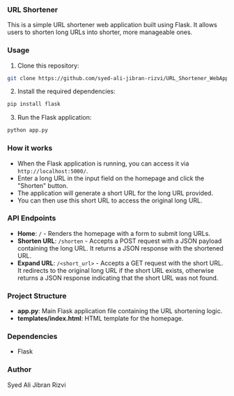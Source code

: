 ### URL Shortener

This is a simple URL shortener web application built using Flask. It allows users to shorten long URLs into shorter, more manageable ones.

### Usage

1. Clone this repository:

```bash
git clone https://github.com/syed-ali-jibran-rizvi/URL_Shortener_WebApp.git
```

2. Install the required dependencies:

```bash
pip install flask
```

3. Run the Flask application:

```bash
python app.py
```

### How it works

- When the Flask application is running, you can access it via `http://localhost:5000/`.
- Enter a long URL in the input field on the homepage and click the "Shorten" button.
- The application will generate a short URL for the long URL provided.
- You can then use this short URL to access the original long URL.

### API Endpoints

- **Home**: `/` - Renders the homepage with a form to submit long URLs.
- **Shorten URL**: `/shorten` - Accepts a POST request with a JSON payload containing the long URL. It returns a JSON response with the shortened URL.
- **Expand URL**: `/<short_url>` - Accepts a GET request with the short URL. It redirects to the original long URL if the short URL exists, otherwise returns a JSON response indicating that the short URL was not found.

### Project Structure

- **app.py**: Main Flask application file containing the URL shortening logic.
- **templates/index.html**: HTML template for the homepage.

### Dependencies

- Flask

### Author

Syed Ali Jibran Rizvi
